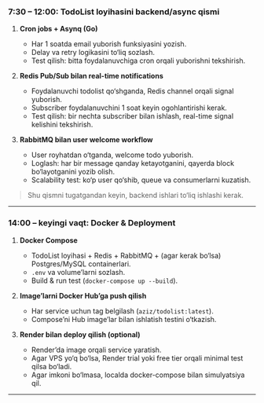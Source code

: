 

### **7:30 – 12:00: TodoList loyihasini backend/async qismi**

1. **Cron jobs + Asynq (Go)**

   * Har 1 soatda email yuborish funksiyasini yozish.
   * Delay va retry logikasini to‘liq sozlash.
   * Test qilish: bitta foydalanuvchiga cron orqali yuborishni tekshirish.

2. **Redis Pub/Sub bilan real-time notifications**

   * Foydalanuvchi todolist qo‘shganda, Redis channel orqali signal yuborish.
   * Subscriber foydalanuvchini 1 soat keyin ogohlantirishi kerak.
   * Test qilish: bir nechta subscriber bilan ishlash, real-time signal kelishini tekshirish.

3. **RabbitMQ bilan user welcome workflow**

   * User royhatdan o‘tganda, welcome todo yuborish.
   * Loglash: har bir message qanday ketayotganini, qayerda block bo‘layotganini yozib olish.
   * Scalability test: ko‘p user qo‘shib, queue va consumerlarni kuzatish.

> Shu qismni tugatgandan keyin, backend ishlari to‘liq ishlashi kerak.

---

### **14:00 – keyingi vaqt: Docker & Deployment**

1. **Docker Compose**

   * TodoList loyihasi + Redis + RabbitMQ + (agar kerak bo‘lsa) Postgres/MySQL containerlari.
   * `.env` va volume’larni sozlash.
   * Build & run test (`docker-compose up --build`).

2. **Image’larni Docker Hub’ga push qilish**

   * Har service uchun tag belgilash (`aziz/todolist:latest`).
   * Compose’ni Hub image’lar bilan ishlatish testini o‘tkazish.

3. **Render bilan deploy qilish (optional)**

   * Render’da image orqali service yaratish.
   * Agar VPS yo‘q bo‘lsa, Render trial yoki free tier orqali minimal test qilsa bo‘ladi.
   * Agar imkoni bo‘lmasa, localda docker-compose bilan simulyatsiya qil.

---
